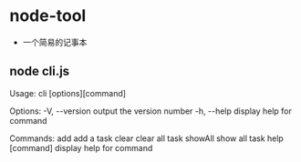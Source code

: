 # node-tool

- 一个简易的记事本

## node cli.js

Usage: cli [options][command]

Options:
-V, --version output the version number
-h, --help display help for command

Commands:
add add a task
clear clear all task
showAll show all task
help [command] display help for command
